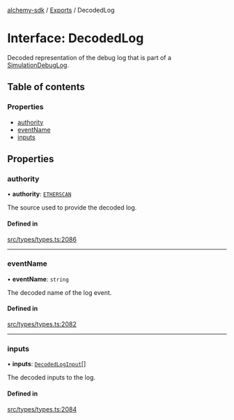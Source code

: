 [alchemy-sdk](../README.md) / [Exports](../modules.md) / DecodedLog

# Interface: DecodedLog

Decoded representation of the debug log that is part of a
[SimulationDebugLog](SimulationDebugLog.md).

## Table of contents

### Properties

- [authority](DecodedLog.md#authority)
- [eventName](DecodedLog.md#eventname)
- [inputs](DecodedLog.md#inputs)

## Properties

### authority

• **authority**: [`ETHERSCAN`](../enums/DecodingAuthority.md#etherscan)

The source used to provide the decoded log.

#### Defined in

[src/types/types.ts:2086](https://github.com/alchemyplatform/alchemy-sdk-js/blob/8dc500a/src/types/types.ts#L2086)

___

### eventName

• **eventName**: `string`

The decoded name of the log event.

#### Defined in

[src/types/types.ts:2082](https://github.com/alchemyplatform/alchemy-sdk-js/blob/8dc500a/src/types/types.ts#L2082)

___

### inputs

• **inputs**: [`DecodedLogInput`](DecodedLogInput.md)[]

The decoded inputs to the log.

#### Defined in

[src/types/types.ts:2084](https://github.com/alchemyplatform/alchemy-sdk-js/blob/8dc500a/src/types/types.ts#L2084)
